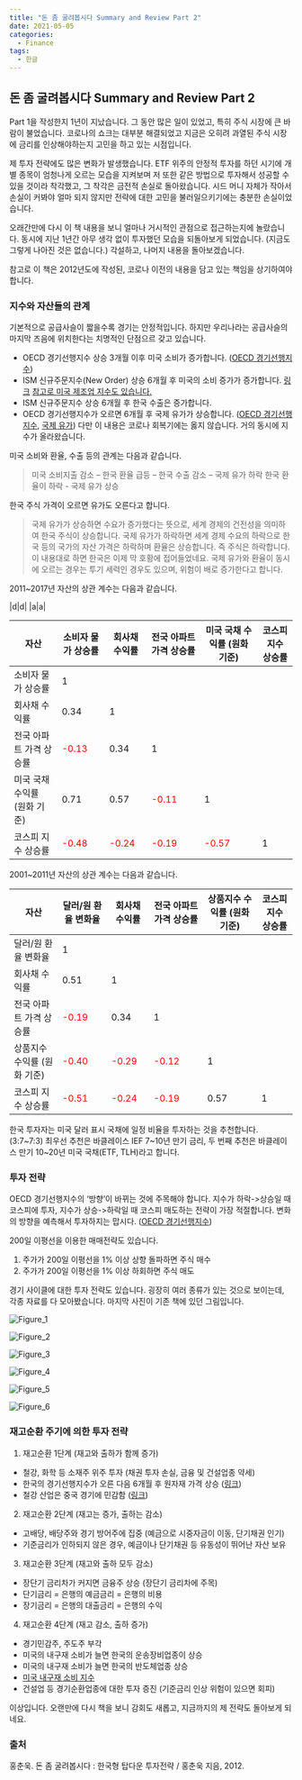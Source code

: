 ```yaml
---
title: "돈 좀 굴려봅시다 Summary and Review Part 2"
date: 2021-05-05
categories:
  - Finance
tags:
  - 한글
---
```

## 돈 좀 굴려봅시다 Summary and Review Part 2

Part 1을 작성한지 1년이 지났습니다. 그 동안 많은 일이 있었고, 특히 주식 시장에 큰 바람이 불었습니다. 코로나의 쇼크는 대부분 해결되었고 지금은 오히려 과열된 주식 시장에 금리를 인상해야하는지 고민을 하고 있는 시점입니다.

제 투자 전략에도 많은 변화가 발생했습니다. ETF 위주의 안정적 투자를 하던 시기에 개별 종목이 엄청나게 오르는 모습을 지켜보며 저 또한 같은 방법으로 투자해서 성공할 수 있을 것이라 착각했고, 그 착각은 금전적 손실로 돌아왔습니다. 시드 머니 자체가 작아서 손실이 커봐야 얼마 되지 않지만 전략에 대한 고민을 불러일으키기에는 충분한 손실이었습니다.

오래간만에 다시 이 책 내용을 보니 얼마나 거시적인 관점으로 접근하는지에 놀랐습니다. 동시에 지난 1년간 아무 생각 없이 투자했던 모습을 되돌아보게 되었습니다. (지금도 그렇게 나아진 것은 없습니다.) 각설하고, 나머지 내용을 돌아보겠습니다.

참고로 이 책은 2012년도에 작성된, 코로나 이전의 내용을 담고 있는 책임을 상기하여야 합니다.

### 지수와 자산들의 관계
기본적으로 공급사슬이 짧을수록 경기는 안정적입니다. 하지만 우리나라는 공급사슬의 마지막 즈음에 위치한다는 치명적인 단점으르 갖고 있습니다.
- OECD 경기선행지수 상승 3개월 이후 미국 소비가 증가합니다. ([OECD 경기선행지수](<https://data.oecd.org/leadind/composite-leading-indicator-cli.htm/>))
- ISM 신규주문지수(New Order) 상승 6개월 후 미국의 소비 증가가 증가합니다. [링크](<https://kr.investing.com/economic-calendar/ism-manufacturing-new-orders-index-1483/>) [참고로 미국 제조업 지수도 있습니다.](<https://ycharts.com/indicators/us_pm/>)
- ISM 신규주문지수 상승 6개월 후 한국 수출은 증가합니다.
- OECD 경기선행지수가 오르면 6개월 후 국제 유가가 상승합니다. ([OECD 경기선행지수](<https://data.oecd.org/leadind/composite-leading-indicator-cli.htm/>), [국제 유가](<https://oilprice.com/oil-price-charts/45/>)) 다만 이 내용은 코로나 회복기에는 옳지 않습니다. 거의 동시에 지수가 올라왔습니다.

미국 소비와 환율, 수출 등의 관계는 다음과 같습니다.
> 미국 소비지출 감소 – 한국 환율 급등 – 한국 수출 감소 – 국제 유가 하락
> 한국 환율이 하락 - 국제 유가 상승


한국 주식 가격이 오르면 유가도 오른다고 합니다.
> 국제 유가가 상승하면 수요가 증가했다는 뜻으로, 세계 경제의 건전성을 의미하여 한국 주식이 상승합니다.
> 국제 유가가 하락하면 세계 경제 수요의 하락으로 한국 등의 국가의 자산 가격은 하락하며 환율은 상승합니다. 즉 주식은 하락합니다.
이 내용대로 하면 한국은 이제 막 호황에 접어들었네요. 국제 유가와 환율이 동시에 오르는 경우는 투기 세력인 경우도 있으며, 위험이 배로 증가한다고 합니다.

2011~2017년 자산의 상관 계수는 다음과 같습니다.

|d|d|
|a|a|

|자산|소비자 물가 상승률|회사채 수익률|전국 아파트 가격 상승률|미국 국채 수익률 (원화 기준)|코스피 지수 상승률|
|---|---|---|---|---|---|
|소비자 물가 상승률|1|||||
|회사채 수익률|0.34|1||||
|전국 아파트 가격 상승률|<span style="color:red">-0.13</span>|0.34|1|||
|미국 국채 수익률 (원화 기준)|0.71|0.57|<span style="color:red">-0.11</span>|1||
|코스피 지수 상승률|<span style="color:red">-0.48</span>|<span style="color:red">-0.24</span>|<span style="color:red">-0.19</span>|<span style="color:red">-0.57</span>|1|

2001~2011년 자산의 상관 계수는 다음과 같습니다.

|자산|달러/원 환율 변화율|회사채 수익률|전국 아파트 가격 상승률|상품지수 수익률 (원화 기준)|코스피 지수 상승률|
|-|-|-|-|-|-|
|달러/원 환율 변화율|1|||||
|회사채 수익률|0.51|1||||
|전국 아파트 가격 상승률|<span style="color:red">-0.19</span>|0.34|1|||
|상품지수 수익률 (원화 기준)|<span style="color:red">-0.40</span>|<span style="color:red">-0.29</span>|<span style="color:red">-0.12</span>|1||
|코스피 지수 상승률|<span style="color:red">-0.51</span>|<span style="color:red">-0.24</span>|<span style="color:red">-0.19</span>|0.57|1|

한국 투자자는 미국 달러 표시 국채에 일정 비율을 투자하는 것을 추천합니다. (3:7~7:3) 최우선 추천은 바클레이스 IEF 7~10년 만기 금리, 두 번째 추천은 바클레이스 만기 10~20년 미국 국채(ETF, TLH)라고 합니다.

### 투자 전략
OECD 경기선행지수의 ‘방향’이 바뀌는 것에 주목해야 합니다. 지수가 하락->상승일 때 코스피에 투자, 지수가 상승->하락일 때 코스피 매도하는 전략이 가장 적절합니다. 변화의 방향을 예측해서 투자하지는 맙시다. ([OECD 경기선행지수](<https://data.oecd.org/leadind/composite-leading-indicator-cli.htm/>))

200일 이평선을 이용한 매매전략도 있습니다.
1. 주가가 200일 이평선을 1% 이상 상향 돌파하면 주식 매수
2. 주가가 200일 이평선을 1% 이상 하회하면 주식 매도

경기 사이클에 대한 투자 전략도 있습니다. 굉장히 여러 종류가 있는 것으로 보이는데, 각종 자료를 다 모아봤습니다. 마지막 사진이 기존 책에 있던 그림입니다.

![Figure_1](/assets/images/2021-05-05-MR1.jfif)

![Figure_2](/assets/images/2021-05-05-MR2.jfif)

![Figure_3](/assets/images/2021-05-05-MR3.jfif)

![Figure_4](/assets/images/2021-05-05-MR4.png)

![Figure_5](/assets/images/2021-05-05-MR5.jfif)

![Figure_6](/assets/images/2021-05-05-MR6.png)


### 재고순환 주기에 의한 투자 전략
1. 재고순환 1단계 (재고와 출하가 함께 증가)
- 철강, 화학 등 소재주 위주 투자 (채권 투자 손실, 금융 및 건설업종 약세)
- 한국의 경기선행지수가 오른 다음 6개월 후 원자재 가격 상승 ([링크](<http://www.index.go.kr/potal/main/EachDtlPageDetail.do?idx_cd=1057>))
- 철강 산업은 중국 경기에 민감함 ([링크](<https://kr.investing.com/indices/thomson-reuters---jefferies-crb>))

2. 재고순환 2단계 (재고는 증가, 출하는 감소)
- 고배당, 배당주와 경기 방어주에 집중 (예금으로 시중자금이 이동, 단기채권 인기)
- 기준금리가 인하되지 않은 경우, 예금이나 단기채권 등 유동성이 뛰어난 자산 보유

3. 재고순환 3단계 (재고와 출하 모두 감소)
- 장단기 금리차가 커지면 금융주 상승 (장단기 금리차에 주목)
- 단기금리 = 은행의 예금금리 = 은행의 비용
- 장기금리 = 은행의 대출금리 = 은행의 수익

4. 재고순환 4단계 (재고 감소, 출하 증가)
- 경기민감주, 주도주 부각
- 미국의 내구재 소비가 늘면 한국의 운송장비업종이 상승
- 미국의 내구재 소비가 늘면 한국의 반도체업종 상승
- [미국 내구재 소비 지수](<https://kr.investing.com/economic-calendar/real-consumer-spending-914/>)
- 건설업 등 경기순환업종에 대한 투자 증진 (기준금리 인상 위험이 있으면 회피)

이상입니다. 오랜만에 다시 책을 보니 감회도 새롭고, 지금까지의 제 전략도 돌아보게 되네요.

### 출처
홍춘욱. 돈 좀 굴려봅시다 : 한국형 탑다운 투자전략 / 홍춘욱 지음, 2012.